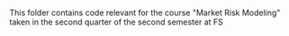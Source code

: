 This folder contains code relevant for the course "Market Risk Modeling" taken in the
second quarter of the second semester at FS